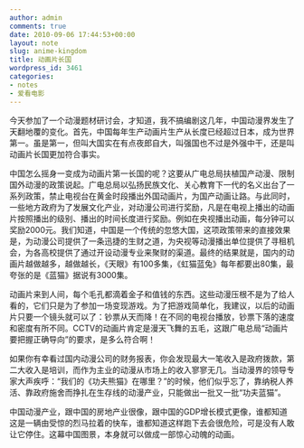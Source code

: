 ```yaml
---
author: admin
comments: true
date: 2010-09-06 17:44:53+00:00
layout: note
slug: anime-kingdom
title: 动画片长国
wordpress_id: 3461
categories:
- notes
- 爱看电影
---
```


今天参加了一个动漫题材研讨会，才知道，我不搞编剧这几年，中国动漫界发生了天翻地覆的变化。首先，中国每年生产动画片生产从长度已经超过日本，成为世界第一。虽是第一，但叫大国实在有点夜郎自大，叫强国也不过是外强中干，还是叫动画片长国更加符合事实。




中国怎么摇身一变成为动画片第一长国的呢？这要从广电总局扶植国产动漫、限制国外动漫的政策说起。广电总局以弘扬民族文化、关心教育下一代的名义出台了一系列政策，禁止电视台在黄金时段播出外国动画片，为国产动画让路。与此同时，一些地方政府为了发展文化产业，对动漫公司进行奖励，凡是在电视上播出的动画片按照播出的级别、播出的时间长度进行奖励。例如在央视播出动画，每分钟可以奖励2000元。我们知道，中国是一个传统的忽悠大国，这项政策带来的直接效果是，为动漫公司提供了一条迅捷的生财之道，为央视等动漫播出单位提供了寻租机会，为各高校提供了通过开设动漫专业来聚财的渠道。最终的结果就是，国内的动画片越做越多，越做越长，《天眼》有100多集，《虹猫蓝兔》每年都要出80集，最夸张的是《蓝猫》据说有3000集。




动画片来到人间，每个毛孔都滴着金子和值钱的东西。这些动漫压根不是为了给人看的，它们只是为了参加一场变现游戏。为了把游戏简单化，我建议，以后的动画片只要一个镜头就可以了：钞票从天而降！在不同的电视台播放，钞票下落的速度和密度有所不同。CCTV的动画片肯定是漫天飞舞的五毛，这跟广电总局“动画片要把握正确导向”的要求，是多么符合啊！




如果你有幸看过国内动漫公司的财务报表，你会发现最大一笔收入是政府拨款，第二大收入是培训，而作为主业的动漫从市场上的收入寥寥无几。当动漫界的领导专家大声疾呼：“我们的《功夫熊猫》在哪里？”的时候，他们似乎忘了，靠纳税人养活、靠政府施舍而挣扎在生存线的动漫产业，只能做出一批又一批“功夫蓝猫”。




中国动漫产业，跟中国的房地产业很像，跟中国的GDP增长模式更像，谁都知道这是一辆由受惊的烈马拉着的快车，谁都知道这样跑下去会很危险，可是没有人敢让它停住。这幕中国图景，本身就可以做成一部惊心动魄的动画。



